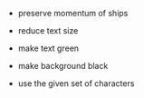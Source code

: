 - preserve momentum of ships

- reduce text size

- make text green

- make background black

- use the given set of characters
